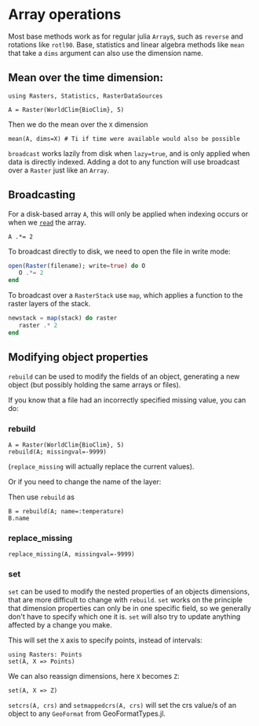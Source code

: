 # Array operations

Most base methods work as for regular julia `Array`s, such as `reverse` and
rotations like `rotl90`. Base, statistics and linear algebra methods like `mean`
that take a `dims` argument can also use the dimension name. 

## Mean over the time dimension:

````@example operations
using Rasters, Statistics, RasterDataSources

A = Raster(WorldClim{BioClim}, 5)
````

Then we do the mean over the `X` dimension

````@example operations
mean(A, dims=X) # Ti if time were available would also be possible
````

`broadcast` works lazily from disk when `lazy=true`, and is only applied when data
is directly indexed. Adding a dot to any function will use broadcast over a `Raster`
just like an `Array`. 

## Broadcasting

For a disk-based array `A`, this will only be applied when indexing occurs or
when we [`read`](@ref) the array.

````@example operations
A .*= 2
````

To broadcast directly to disk, we need to open the file in write mode:

````julia
open(Raster(filename); write=true) do O
   O .*= 2
end
````

To broadcast over a `RasterStack` use `map`, which applies a function to
the raster layers of the stack.

````julia
newstack = map(stack) do raster
   raster .* 2
end
````

## Modifying object properties

`rebuild` can be used to modify the fields of an object, generating a new object
(but possibly holding the same arrays or files).

If you know that a file had an incorrectly specified missing value, you can do:

### rebuild

````@example operations
A = Raster(WorldClim{BioClim}, 5)
rebuild(A; missingval=-9999)
````

(`replace_missing` will actually replace the current values).

Or if you need to change the name of the layer:

Then use `rebuild` as

````@example operations
B = rebuild(A; name=:temperature)
B.name
````

### replace_missing

````@example operations
replace_missing(A, missingval=-9999)
````

### set

`set` can be used to modify the nested properties of an objects dimensions, that
are more difficult to change with `rebuild`. `set` works on the principle that
dimension properties can only be in one specific field, so we generally don't
have to specify which one it is. `set` will also try to update anything affected
by a change you make.

This will set the `X` axis to specify points, instead of intervals:

````@example operations
using Rasters: Points
set(A, X => Points)
````

We can also reassign dimensions, here `X` becomes `Z`:

````@example operations
set(A, X => Z)
````

`setcrs(A, crs)` and `setmappedcrs(A, crs)` will set the crs value/s of an
object to any `GeoFormat` from GeoFormatTypes.jl.